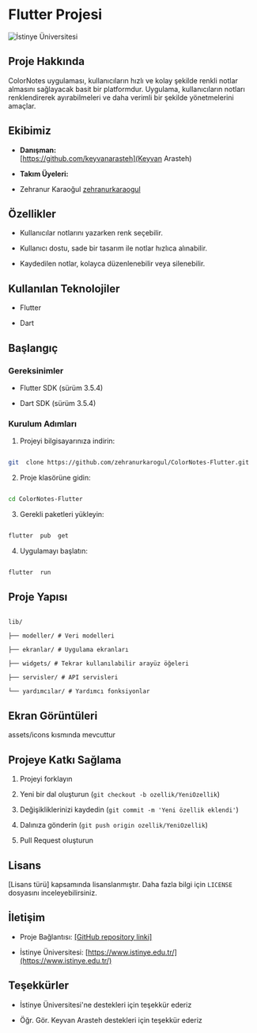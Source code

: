 
# Flutter Projesi

  

![İstinye Üniversitesi](https://www.unitededucation.com/linklogoch/istinye-university-logo.png)

  

## Proje Hakkında

ColorNotes uygulaması, kullanıcıların hızlı ve kolay şekilde renkli notlar almasını sağlayacak basit bir platformdur. Uygulama, kullanıcıların notları renklendirerek ayırabilmeleri ve daha verimli bir şekilde yönetmelerini amaçlar.

  

## Ekibimiz

-  **Danışman:**  
[https://github.com/keyvanarasteh](Keyvan Arasteh)


-  **Takım Üyeleri:**

- Zehranur Karaoğul [zehranurkaraogul](https://github.com/zehranurkarogul)

  

## Özellikler

- Kullanıcılar notlarını yazarken renk seçebilir.

- Kullanıcı dostu, sade bir tasarım ile notlar hızlıca alınabilir.

- Kaydedilen notlar, kolayca düzenlenebilir veya silenebilir.

  

## Kullanılan Teknolojiler

- Flutter

- Dart

  

## Başlangıç

  

### Gereksinimler

- Flutter SDK (sürüm 3.5.4)

- Dart SDK (sürüm 3.5.4)

  

### Kurulum Adımları

1. Projeyi bilgisayarınıza indirin:

```bash

git  clone https://github.com/zehranurkarogul/ColorNotes-Flutter.git

```

  

2. Proje klasörüne gidin:

```bash

cd ColorNotes-Flutter

```

  

3. Gerekli paketleri yükleyin:

```bash

flutter  pub  get

```

  

4. Uygulamayı başlatın:

```bash

flutter  run

```

  

## Proje Yapısı

```

lib/

├── modeller/ # Veri modelleri

├── ekranlar/ # Uygulama ekranları

├── widgets/ # Tekrar kullanılabilir arayüz öğeleri

├── servisler/ # API servisleri

└── yardımcılar/ # Yardımcı fonksiyonlar

```

  

## Ekran Görüntüleri

assets/icons kısmında mevcuttur

## Projeye Katkı Sağlama

1. Projeyi forklayın

2. Yeni bir dal oluşturun (`git checkout -b ozellik/YeniOzellik`)

3. Değişikliklerinizi kaydedin (`git commit -m 'Yeni özellik eklendi'`)

4. Dalınıza gönderin (`git push origin ozellik/YeniOzellik`)

5. Pull Request oluşturun

  

## Lisans

[Lisans türü] kapsamında lisanslanmıştır. Daha fazla bilgi için `LICENSE` dosyasını inceleyebilirsiniz.

  

## İletişim

- Proje Bağlantısı: [\[GitHub repository linki\]](https://github.com/zehranurkarogul/ColorNotes-Flutter.git)

- İstinye Üniversitesi: [https://www.istinye.edu.tr/](https://www.istinye.edu.tr/)

  

## Teşekkürler

- İstinye Üniversitesi'ne destekleri için teşekkür ederiz

- Öğr. Gör. Keyvan Arasteh destekleri için teşekkür ederiz